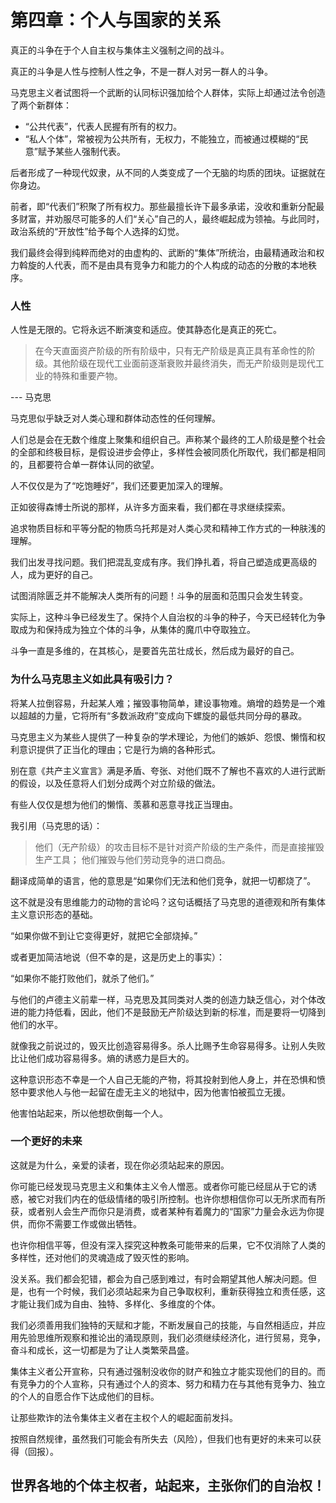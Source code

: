 #  第四章：个人与国家的关系

真正的斗争在于个人自主权与集体主义强制之间的战斗。

真正的斗争是人性与控制人性之争，不是一群人对另一群人的斗争。

马克思主义者试图将一个武断的认同标识强加给个人群体，实际上却通过法令创造了两个新群体：

* “公共代表”，代表人民握有所有的权力。
* “私人个体”，常被视为公共所有，无权力，不能独立，而被通过模糊的“民意”赋予某些人强制代表。

后者形成了一种现代奴隶，从不同的人类变成了一个无脑的均质的团块。证据就在你身边。

前者，即“代表们”积聚了所有权力。那些最擅长许下最多承诺，没收和重新分配最多财富，并劝服尽可能多的人们“关心”自己的人，最终崛起成为领袖。与此同时，政治系统的“开放性”给予每个人选择的幻觉。

我们最终会得到纯粹而绝对的由虚构的、武断的“集体”所统治，由最精通政治和权力斡旋的人代表，而不是由具有竞争力和能力的个人构成的动态的分散的本地秩序。



### 人性

人性是无限的。它将永远不断演变和适应。使其静态化是真正的死亡。

> 在今天直面资产阶级的所有阶级中，只有无产阶级是真正具有革命性的阶级。其他阶级在现代工业面前逐渐衰败并最终消失，而无产阶级则是现代工业的特殊和重要产物。

--- 马克思

马克思似乎缺乏对人类心理和群体动态性的任何理解。

人们总是会在无数个维度上聚集和组织自己。声称某个最终的工人阶级是整个社会的全部和终极目标，是假设进步会停止，多样性会被同质化所取代，我们都是相同的，且都要符合单一群体认同的欲望。

人不仅仅是为了“吃饱睡好”，我们还要更加深入的理解。

正如彼得森博士所说的那样，从许多方面来看，我们都在寻求继续探索。

追求物质目标和平等分配的物质乌托邦是对人类心灵和精神工作方式的一种肤浅的理解。

我们出发寻找问题。我们把混乱变成有序。我们挣扎着，将自己塑造成更高级的人，成为更好的自己。

试图消除匮乏并不能解决人类所有的问题！斗争的层面和范围只会发生转变。

实际上，这种斗争已经发生了。保持个人自治权的斗争的种子，今天已经转化为争取成为和保持成为独立个体的斗争，从集体的魔爪中夺取独立。

斗争一直是多维的，在其核心，是要首先茁壮成长，然后成为最好的自己。



### 为什么马克思主义如此具有吸引力？

将某人拉倒容易，升起某人难；摧毁事物简单，建设事物难。熵增的趋势是一个难以超越的力量，它将所有“多数派政府”变成向下螺旋的最低共同分母的暴政。

马克思主义为某些人提供了一种复杂的学术理论，为他们的嫉妒、怨恨、懒惰和权利意识提供了正当化的理由；它是行为熵的各种形式。

别在意《共产主义宣言》满是矛盾、夸张、对他们既不了解也不喜欢的人进行武断的假设，以及任意将人们划分成两个对立阶级的做法。

有些人仅仅是想为他们的懒惰、羡慕和恶意寻找正当理由。

我引用（马克思的话）：

> 他们（无产阶级）的攻击目标不是针对资产阶级的生产条件，而是直接摧毁生产工具； 他们摧毁与他们劳动竞争的进口商品。

翻译成简单的语言，他的意思是“如果你们无法和他们竞争，就把一切都烧了”。

这不就是没有思维能力的动物的言论吗？这句话概括了马克思的道德观和所有集体主义意识形态的基础。

“如果你做不到让它变得更好，就把它全部烧掉。”

或者更加简洁地说（但不幸的是，这是历史上的事实）：

“如果你不能打败他们，就杀了他们。”

与他们的卢德主义前辈一样，马克思及其同类对人类的创造力缺乏信心，对个体改进的能力持低看，因此，他们不是鼓励无产阶级达到新的标准，而是要将一切降到他们的水平。

就像我之前说过的，毁灭比创造容易得多。杀人比赐予生命容易得多。让别人失败比让他们成功容易得多。熵的诱惑力是巨大的。

这种意识形态不幸是一个人自己无能的产物，将其投射到他人身上，并在恐惧和愤怒中要求他人与他一起留在虚无主义的地狱中，因为他害怕被孤立无援。

他害怕站起来，所以他想砍倒每一个人。



### 一个更好的未来

这就是为什么，亲爱的读者，现在你必须站起来的原因。

你可能已经发现马克思主义和集体主义令人憎恶。或者你可能已经屈从于它的诱惑，被它对我们内在的低级情绪的吸引所控制。也许你想相信你可以无所求而有所获，或者别人会生产而你只是消费，或者某种有着魔力的“国家”力量会永远为你提供，而你不需要工作或做出牺牲。

也许你相信平等，但没有深入探究这种教条可能带来的后果，它不仅消除了人类的多样性，还对他们的灵魂造成了毁灭性的影响。

没关系。我们都会犯错，都会为自己感到难过，有时会期望其他人解决问题。但是，也有一个时候，我们必须站起来为自己争取权利，重新获得独立和责任感，这才能让我们成为自由、独特、多样化、多维度的个体。

我们必须善用我们独特的天赋和才能，不断发展自己的技能，与自然相适应，并应用先验思维所观察和推论出的涌现原则，我们必须继续经济化，进行贸易，竞争，奋斗和成长，这一切都是为了让人类繁荣昌盛。

集体主义者公开宣称，只有通过强制没收你的财产和独立才能实现他们的目的。而有竞争力的个人宣称，只有通过个人的资本、努力和精力在与其他有竞争力、独立的个人的自愿合作下达成他们的目标。

让那些欺诈的法令集体主义者在主权个人的崛起面前发抖。

按照自然规律，虽然我们可能会有所失去（风险），但我们也有更好的未来可以获得（回报）。



## 世界各地的个体主权者，站起来，主张你们的自治权！